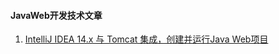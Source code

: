 #### JavaWeb开发技术文章
1. [IntelliJ IDEA 14.x 与 Tomcat 集成，创建并运行Java Web项目](http://blog.snsgou.com/post-854.html)
